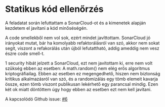 # Statikus kód ellenőrzés

A feladatat során lefuttattam a SonarCloud-ot és a kimenetek alapján kezdetem el javítani a kód minőséségén.

A code smellekből nem vol sok, ezért mindet javíttottam. SonarCloud jó irányokat mutat, bár ha komolyabb refaktorálásról van szó, akkor nem sokat segít, viszont a refakorálás után újból lefutattható, addig ameddig nem vesz észre code smell-t.

1 security hibát jelzett a SonarCloud, ezt nem javítottam ki, erre nem volt szükség ebben az esetben: A math.random() nem elég erős algoritmus kriptográfiailag. Ebben az esetben ez megengedhető, hiszen nem biztonság kritikus alkalmazásról van szó, és a randomizálás egy tömb elemeit kavarja össze, ezen tömb viszont publikusan lekérhető  egy parancsal mindig. Ezen két ok miatt döntöttem úgy hogy ebben az esetben ezt nem kell javítani.

A kapcsolódó Github issue: [#6](https://github.com/BME-MIT-IET/iet-hf2021-elia/issues/6)